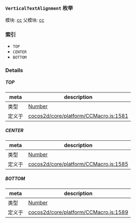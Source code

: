 ### `VerticalTextAlignment` 枚举



模块: [cc](../modules/cc.md)
父模块: [cc](../modules/cc.md)





### 索引
  - `TOP`
  - `CENTER`
  - `BOTTOM`

### Details


##### TOP

> 

| meta | description |
|------|-------------|
| 类型 | <a href="https://developer.mozilla.org/en/JavaScript/Reference/Global_Objects/Number" class="crosslink external" target="_blank">Number</a> |
| 定义于 | [cocos2d/core/platform/CCMacro.js:1581](https://github.com/cocos-creator/engine/blob/f495398f4307775f0f733162e3d128d81e063063/cocos2d/core/platform/CCMacro.js#L1581) |



##### CENTER

> 

| meta | description |
|------|-------------|
| 类型 | <a href="https://developer.mozilla.org/en/JavaScript/Reference/Global_Objects/Number" class="crosslink external" target="_blank">Number</a> |
| 定义于 | [cocos2d/core/platform/CCMacro.js:1585](https://github.com/cocos-creator/engine/blob/f495398f4307775f0f733162e3d128d81e063063/cocos2d/core/platform/CCMacro.js#L1585) |



##### BOTTOM

> 

| meta | description |
|------|-------------|
| 类型 | <a href="https://developer.mozilla.org/en/JavaScript/Reference/Global_Objects/Number" class="crosslink external" target="_blank">Number</a> |
| 定义于 | [cocos2d/core/platform/CCMacro.js:1589](https://github.com/cocos-creator/engine/blob/f495398f4307775f0f733162e3d128d81e063063/cocos2d/core/platform/CCMacro.js#L1589) |


